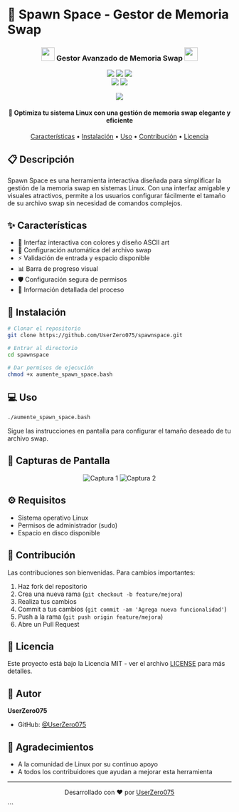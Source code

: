 # 🚀 Spawn Space - Gestor de Memoria Swap

<div align="center">

<h3>
    <img src="https://media.giphy.com/media/WUlplcMpOCEmTGBtBW/giphy.gif" width="30"> 
    Gestor Avanzado de Memoria Swap
    <img src="https://media.giphy.com/media/WUlplcMpOCEmTGBtBW/giphy.gif" width="30">
</h3>

<p align="center">
    <img src="https://img.shields.io/badge/Bash-Script-4EAA25?style=for-the-badge&logo=gnu-bash&logoColor=white"/>
    <img src="https://img.shields.io/badge/Linux-Compatible-FCC624?style=for-the-badge&logo=linux&logoColor=black"/>
    <img src="https://img.shields.io/badge/Versión-1.0-blue?style=for-the-badge"/>
    <br>
    <img src="https://img.shields.io/badge/Mantenimiento-Activo-green?style=for-the-badge"/>
    <img src="https://img.shields.io/github/license/UserZero075/spawnspace?style=for-the-badge"/>
</p>

<p align="center">
    <img src="https://raw.githubusercontent.com/andreasbm/readme/master/assets/lines/rainbow.png"/>
</p>

<h4>🚀 Optimiza tu sistema Linux con una gestión de memoria swap elegante y eficiente</h4>

<p align="center">
    <a href="#-características">Características</a> •
    <a href="#-instalación">Instalación</a> •
    <a href="#-uso">Uso</a> •
    <a href="#-contribución">Contribución</a> •
    <a href="#-licencia">Licencia</a>
</p>

</div>

## 📋 Descripción

Spawn Space es una herramienta interactiva diseñada para simplificar la gestión de la memoria swap en sistemas Linux. Con una interfaz amigable y visuales atractivos, permite a los usuarios configurar fácilmente el tamaño de su archivo swap sin necesidad de comandos complejos.

## ✨ Características

- 🎨 Interfaz interactiva con colores y diseño ASCII art
- 🔄 Configuración automática del archivo swap
- ⚡ Validación de entrada y espacio disponible
- 📊 Barra de progreso visual
- 🛡️ Configuración segura de permisos
- 📝 Información detallada del proceso

## 🚀 Instalación

```bash
# Clonar el repositorio
git clone https://github.com/UserZero075/spawnspace.git

# Entrar al directorio
cd spawnspace

# Dar permisos de ejecución
chmod +x aumente_spawn_space.bash
```

## 💻 Uso

```bash
./aumente_spawn_space.bash
```

Sigue las instrucciones en pantalla para configurar el tamaño deseado de tu archivo swap.

## 📸 Capturas de Pantalla

<div align="center">

![Captura 1](https://via.placeholder.com/400x200.png?text=Captura+1)
![Captura 2](https://via.placeholder.com/400x200.png?text=Captura+2)

</div>

## ⚙️ Requisitos

- Sistema operativo Linux
- Permisos de administrador (sudo)
- Espacio en disco disponible

## 🤝 Contribución

Las contribuciones son bienvenidas. Para cambios importantes:

1. Haz fork del repositorio
2. Crea una nueva rama (`git checkout -b feature/mejora`)
3. Realiza tus cambios
4. Commit a tus cambios (`git commit -am 'Agrega nueva funcionalidad'`)
5. Push a la rama (`git push origin feature/mejora`)
6. Abre un Pull Request

## 📝 Licencia

Este proyecto está bajo la Licencia MIT - ver el archivo [LICENSE](LICENSE) para más detalles.

## 👤 Autor

**UserZero075**

- GitHub: [@UserZero075](https://github.com/UserZero075)

## 🙏 Agradecimientos

- A la comunidad de Linux por su continuo apoyo
- A todos los contribuidores que ayudan a mejorar esta herramienta

---

<div align="center">

Desarrollado con ❤️ por [UserZero075](https://github.com/UserZero075)

</div>
```

